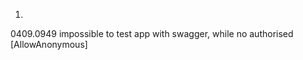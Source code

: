 
1.
0409.0949
impossible to test app with swagger, while no authorised
            [AllowAnonymous]
